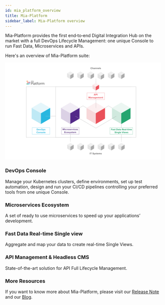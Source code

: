 ```yaml
---
id: mia_platform_overview
title: Mia-Platform
sidebar_label: Mia-Platform overview
---
```

Mia‑Platform provides the first end‑to‑end Digital Integration Hub on the market with a full DevOps Lifecycle Management: one unique Console to run Fast Data, Microservices and APIs.

Here's an overview of Mia-Platform suite:

![Mia-Platform](img/overviewprodotti.png)

### DevOps Console

Manage your Kubernetes clusters, define environments, set up test automation, design and run your CI/CD pipelines controlling your preferred tools from one unique Console.

### Microservices Ecosystem

A set of ready to use microservices to speed up your applications’ development.

### Fast Data Real-time Single view

Aggregate and map your data to create real-time Single Views.

### API Management & Headless CMS

State-of-the-art solution for API Full Lifecycle Management.

### More Resources

If you want to know more about Mia-Platform, please visit our [Release Note](../release_notes/release_notes.md) and our [Blog](https://blog.mia-platform.eu/en).
